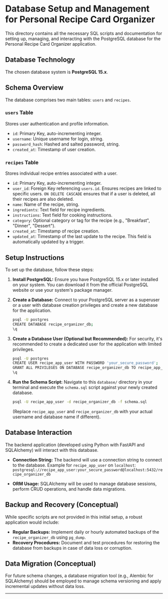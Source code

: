 # Database Setup and Management for Personal Recipe Card Organizer

This directory contains all the necessary SQL scripts and documentation for setting up, managing, and interacting with the PostgreSQL database for the Personal Recipe Card Organizer application.

## Database Technology

The chosen database system is **PostgreSQL 15.x**.

## Schema Overview

The database comprises two main tables: `users` and `recipes`.

### `users` Table

Stores user authentication and profile information.

-   `id`: Primary Key, auto-incrementing integer.
-   `username`: Unique username for login, string.
-   `password_hash`: Hashed and salted password, string.
-   `created_at`: Timestamp of user creation.

### `recipes` Table

Stores individual recipe entries associated with a user.

-   `id`: Primary Key, auto-incrementing integer.
-   `user_id`: Foreign Key referencing `users.id`. Ensures recipes are linked to specific users. `ON DELETE CASCADE` ensures that if a user is deleted, all their recipes are also deleted.
-   `name`: Name of the recipe, string.
-   `ingredients`: Text field for recipe ingredients.
-   `instructions`: Text field for cooking instructions.
-   `category`: Optional category or tag for the recipe (e.g., "Breakfast", "Dinner", "Dessert").
-   `created_at`: Timestamp of recipe creation.
-   `updated_at`: Timestamp of the last update to the recipe. This field is automatically updated by a trigger.

## Setup Instructions

To set up the database, follow these steps:

1.  **Install PostgreSQL:**
    Ensure you have PostgreSQL 15.x or later installed on your system. You can download it from the official PostgreSQL website or use your system's package manager.

2.  **Create a Database:**
    Connect to your PostgreSQL server as a superuser or a user with database creation privileges and create a new database for the application.

    ```bash
    psql -U postgres
    CREATE DATABASE recipe_organizer_db;
    \q
    ```

3.  **Create a Database User (Optional but Recommended):**
    For security, it's recommended to create a dedicated user for the application with limited privileges.

    ```bash
    psql -U postgres
    CREATE USER recipe_app_user WITH PASSWORD 'your_secure_password';
    GRANT ALL PRIVILEGES ON DATABASE recipe_organizer_db TO recipe_app_user;
    \q
    ```

4.  **Run the Schema Script:**
    Navigate to this `database/` directory in your terminal and execute the `schema.sql` script against your newly created database.

    ```bash
    psql -U recipe_app_user -d recipe_organizer_db -f schema.sql
    ```
    (Replace `recipe_app_user` and `recipe_organizer_db` with your actual username and database name if different).

## Database Interaction

The backend application (developed using Python with FastAPI and SQLAlchemy) will interact with this database.

-   **Connection String:** The backend will use a connection string to connect to the database. Example for `recipe_app_user` on `localhost`:
    `postgresql://recipe_app_user:your_secure_password@localhost:5432/recipe_organizer_db`

-   **ORM Usage:** SQLAlchemy will be used to manage database sessions, perform CRUD operations, and handle data migrations.

## Backup and Recovery (Conceptual)

While specific scripts are not provided in this initial setup, a robust application would include:

-   **Regular Backups:** Implement daily or hourly automated backups of the `recipe_organizer_db` using `pg_dump`.
-   **Recovery Procedures:** Document and test procedures for restoring the database from backups in case of data loss or corruption.

## Data Migration (Conceptual)

For future schema changes, a database migration tool (e.g., Alembic for SQLAlchemy) should be employed to manage schema versioning and apply incremental updates without data loss.

---